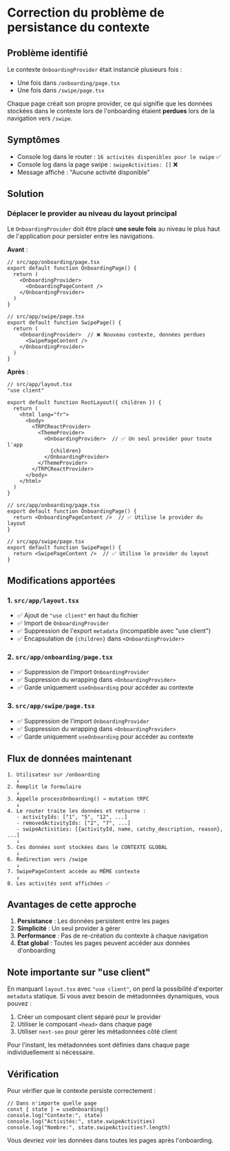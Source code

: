 # Correction du problème de persistance du contexte

## Problème identifié

Le contexte `OnboardingProvider` était instancié plusieurs fois :
- Une fois dans `/onboarding/page.tsx`
- Une fois dans `/swipe/page.tsx`

Chaque page créait son propre provider, ce qui signifie que les données stockées dans le contexte lors de l'onboarding étaient **perdues** lors de la navigation vers `/swipe`.

## Symptômes

- Console log dans le router : `16 activités disponibles pour le swipe` ✅
- Console log dans la page swipe : `swipeActivities: []` ❌
- Message affiché : "Aucune activité disponible"

## Solution

### Déplacer le provider au niveau du layout principal

Le `OnboardingProvider` doit être placé **une seule fois** au niveau le plus haut de l'application pour persister entre les navigations.

**Avant** :
```tsx
// src/app/onboarding/page.tsx
export default function OnboardingPage() {
  return (
    <OnboardingProvider>
      <OnboardingPageContent />
    </OnboardingProvider>
  )
}

// src/app/swipe/page.tsx
export default function SwipePage() {
  return (
    <OnboardingProvider>  // ❌ Nouveau contexte, données perdues
      <SwipePageContent />
    </OnboardingProvider>
  )
}
```

**Après** :
```tsx
// src/app/layout.tsx
"use client"

export default function RootLayout({ children }) {
  return (
    <html lang="fr">
      <body>
        <TRPCReactProvider>
          <ThemeProvider>
            <OnboardingProvider>  // ✅ Un seul provider pour toute l'app
              {children}
            </OnboardingProvider>
          </ThemeProvider>
        </TRPCReactProvider>
      </body>
    </html>
  )
}

// src/app/onboarding/page.tsx
export default function OnboardingPage() {
  return <OnboardingPageContent />  // ✅ Utilise le provider du layout
}

// src/app/swipe/page.tsx
export default function SwipePage() {
  return <SwipePageContent />  // ✅ Utilise le provider du layout
}
```

## Modifications apportées

### 1. `src/app/layout.tsx`
- ✅ Ajout de `"use client"` en haut du fichier
- ✅ Import de `OnboardingProvider`
- ✅ Suppression de l'export `metadata` (incompatible avec "use client")
- ✅ Encapsulation de `{children}` dans `<OnboardingProvider>`

### 2. `src/app/onboarding/page.tsx`
- ✅ Suppression de l'import `OnboardingProvider`
- ✅ Suppression du wrapping dans `<OnboardingProvider>`
- ✅ Garde uniquement `useOnboarding` pour accéder au contexte

### 3. `src/app/swipe/page.tsx`
- ✅ Suppression de l'import `OnboardingProvider`
- ✅ Suppression du wrapping dans `<OnboardingProvider>`
- ✅ Garde uniquement `useOnboarding` pour accéder au contexte

## Flux de données maintenant

```
1. Utilisateur sur /onboarding
   ↓
2. Remplit le formulaire
   ↓
3. Appelle processOnboarding() → mutation tRPC
   ↓
4. Le router traite les données et retourne :
   - activityIds: ["1", "5", "12", ...]
   - removedActivityIds: ["2", "7", ...]
   - swipeActivities: [{activityId, name, catchy_description, reason}, ...]
   ↓
5. Ces données sont stockées dans le CONTEXTE GLOBAL
   ↓
6. Redirection vers /swipe
   ↓
7. SwipePageContent accède au MÊME contexte
   ↓
8. Les activités sont affichées ✅
```

## Avantages de cette approche

1. **Persistance** : Les données persistent entre les pages
2. **Simplicité** : Un seul provider à gérer
3. **Performance** : Pas de re-création du contexte à chaque navigation
4. **État global** : Toutes les pages peuvent accéder aux données d'onboarding

## Note importante sur "use client"

En marquant `layout.tsx` avec `"use client"`, on perd la possibilité d'exporter `metadata` statique. Si vous avez besoin de métadonnées dynamiques, vous pouvez :

1. Créer un composant client séparé pour le provider
2. Utiliser le composant `<head>` dans chaque page
3. Utiliser `next-seo` pour gérer les métadonnées côté client

Pour l'instant, les métadonnées sont définies dans chaque page individuellement si nécessaire.

## Vérification

Pour vérifier que le contexte persiste correctement :

```tsx
// Dans n'importe quelle page
const { state } = useOnboarding()
console.log("Contexte:", state)
console.log("Activités:", state.swipeActivities)
console.log("Nombre:", state.swipeActivities?.length)
```

Vous devriez voir les données dans toutes les pages après l'onboarding.
